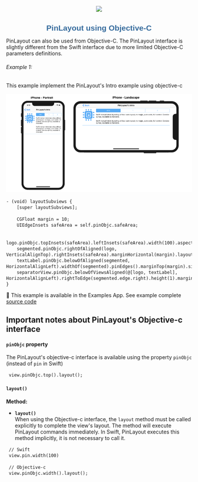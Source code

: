 <p align="center">
	<img src="pinlayout-logo-small.png" width=100/>
</p>

<h1 align="center" style="color: #376C9D; font-family: Arial Black, Gadget, sans-serif; font-size: 1.5em">PinLayout using Objective-C</h1>

PinLayout can also be used from Objective-C. The PinLayout interface is slightly different from the Swift interface due to more limited Objective-C parameters definitions.

###### Example 1:
This example implement the PinLayout's Intro example using objective-c 

<a href="https://github.com/layoutBox/PinLayout/blob/master/Example/PinLayoutSample/UI/Examples/Intro/IntroView.swift"><img src="images/pinlayout_intro_example_iphonex.png"/></a>

```
- (void) layoutSubviews {
    [super layoutSubviews];

    CGFloat margin = 10;
    UIEdgeInsets safeArea = self.pinObjc.safeArea;

    logo.pinObjc.topInsets(safeArea).leftInsets(safeArea).width(100).aspectRatio().margin(margin).layout();
    segmented.pinObjc.rightOfAligned(logo, VerticalAlignTop).rightInsets(safeArea).marginHorizontal(margin).layout();
    textLabel.pinObjc.belowOfAligned(segmented, HorizontalAlignLeft).widthOf(segmented).pinEdges().marginTop(margin).sizeToFitType(FitWidth).layout();
    separatorView.pinObjc.belowOfViewsAligned(@[logo, textLabel], HorizontalAlignLeft).rightToEdge(segmented.edge.right).height(1).marginTop(margin).layout();
}

``` 

:pushpin: This example is available in the Examples App. See example complete [source code](https://github.com/layoutBox/PinLayout/blob/master/Example/PinLayoutSample/UI/Examples/IntroObjectiveC/IntroObjectiveCView.m)

## Important notes about PinLayout's Objective-c interface

#### `pinObjc` property
The PinLayout's objective-c interface is available using the property `pinObjc` (instead of `pin` in Swift)

```
 view.pinObjc.top().layout();
``` 

#### `layout()`

**Method:**

* **`layout()`**  
When using the Objective-c interface, the `layout` method must be called explicitly to complete the view's layout. The method will execute PinLayout commands immediately. In Swift, PinLayout executes this method implicitly, it is not necessary to call it. 


```
 // Swift
 view.pin.width(100)

 // Objective-c
 view.pinObjc.width().layout();
``` 

